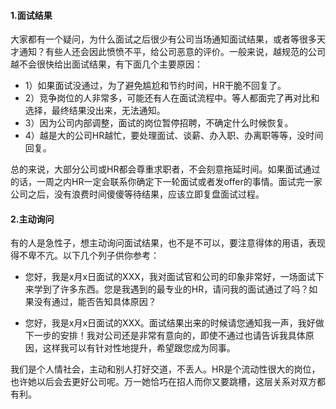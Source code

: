 #### **1.面试结果**
大家都有一个疑问，为什么面试之后很少有公司当场通知面试结果，或者等很多天才通知？有些人还会因此愤愤不平，给公司恶意的评价。一般来说，越规范的公司越不会很快给出面试结果，有下面几个主要原因：

* 1）如果面试没通过，为了避免尴尬和节约时间，HR干脆不回复了。
* 2）竞争岗位的人非常多，可能还有人在面试流程中。等人都面完了再对比和选择，最终结果没出来，无法通知。
* 3）因为公司内部调整，面试的岗位暂停招聘，不确定什么时候恢复。
* 4）越是大的公司HR越忙，要处理面试、谈薪、办入职、办离职等等，没时间回复。

总的来说，大部分公司或HR都会尊重求职者，不会刻意拖延时间。如果面试通过的话，一周之内HR一定会联系你确定下一轮面试或者发offer的事情。面试完一家公司之后，没有浪费时间傻傻等待结果，应该立即复盘面试过程。

#### **2.主动询问**
有的人是急性子，想主动询问面试结果，也不是不可以，要注意得体的用语，表现得不卑不亢。以下几个列子供你参考：

* 您好，我是x月x日面试的XXX，我对面试官和公司的印象非常好，一场面试下来学到了许多东西。您是我遇到的最专业的HR，请问我的面试通过了吗？如果没有通过，能否告知具体原因？

*  您好，我是x月x日面试的XXX。面试结果出来的时候请您通知我一声，我好做下一步的安排！我对公司还是非常有意向的，即使不通过也请告诉我具体原因，这样我可以有针对性地提升，希望跟您成为同事。

我们是个人情社会，主动和别人打好交道，不丢人。HR是个流动性很大的岗位，也许她以后会去更好公司呢。万一她恰巧在招人而你又要跳槽，这层关系对双方都有利。